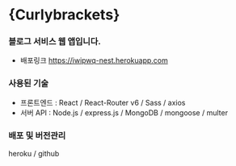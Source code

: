 # {Curlybrackets}

### 블로그 서비스 웹 앱입니다.
- 배포링크 https://iwipwq-nest.herokuapp.com

### 사용된 기술
- 프론트엔드 : React / React-Router v6 / Sass / axios
- 서버 API : Node.js / express.js / MongoDB / mongoose / multer

### 배포 및 버전관리
heroku / github
